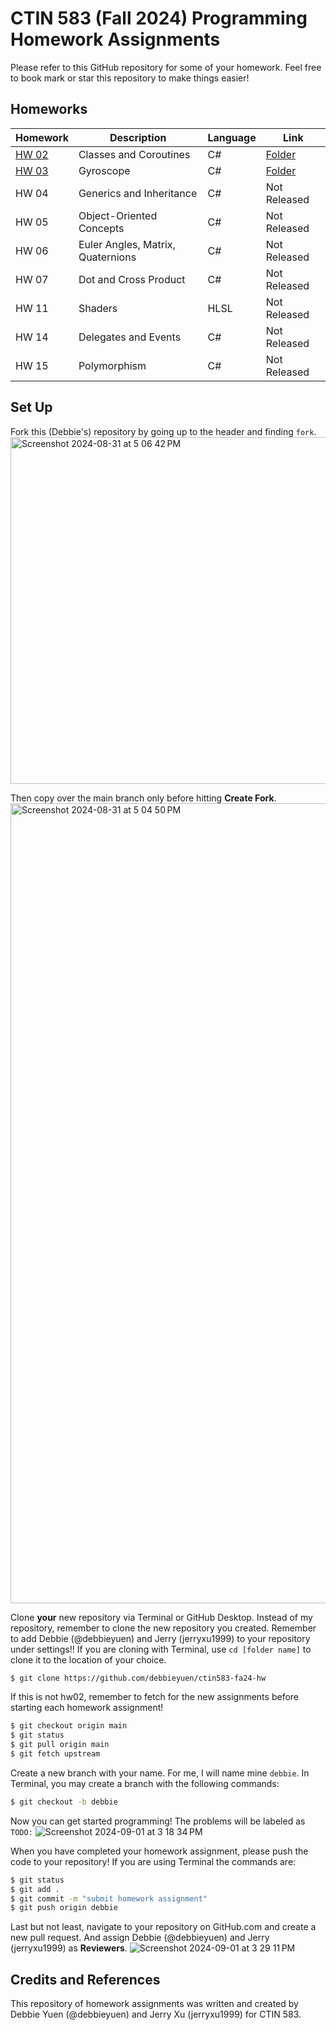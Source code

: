 # CTIN 583 (Fall 2024) Programming Homework Assignments

Please refer to this GitHub repository for some of your homework. Feel free to book mark or star this repository to make things easier! 

## Homeworks
| Homework  | Description | Language | Link
| --------- | ------------- | ---- | ---- |
| [HW 02](https://ctin583.usc.edu/latest/Homework/hw02/) | Classes and Coroutines | C# | [Folder](./hw02) |
| [HW 03](https://ctin583.usc.edu/latest/Homework/hw03/) | Gyroscope | C# | [Folder](./hw03) |
| HW 04 | Generics and Inheritance | C# | Not Released |
| HW 05 | Object-Oriented Concepts | C# | Not Released |
| HW 06 | Euler Angles, Matrix, Quaternions | C# | Not Released|
| HW 07 | Dot and Cross Product | C# | Not Released |
| HW 11 | Shaders | HLSL | Not Released |
| HW 14 | Delegates and Events | C# | Not Released |
| HW 15 | Polymorphism | C# | Not Released |

## Set Up

Fork this (Debbie's) repository by going up to the header and finding `fork`. 
<img width="555" alt="Screenshot 2024-08-31 at 5 06 42 PM" src="https://github.com/user-attachments/assets/12501f27-bf9e-4c5a-bbf9-b46eee85a27b">

Then copy over the main branch only before hitting **Create Fork**.
<img width="1280" alt="Screenshot 2024-08-31 at 5 04 50 PM" src="https://github.com/user-attachments/assets/e18f0157-9778-46f2-9b42-2fa6a7bb8bc1">

Clone **your** new repository via Terminal or GitHub Desktop. Instead of my repository, remember to clone the new repository you created. 
Remember to add Debbie (@debbieyuen) and Jerry (jerryxu1999) to your repository under settings!!
If you are cloning with Terminal, use `cd [folder name]` to clone it to the location of your choice.
```bash
$ git clone https://github.com/debbieyuen/ctin583-fa24-hw
```
If this is not hw02, remember to fetch for the new assignments before starting each homework assignment!
```bash
$ git checkout origin main
$ git status
$ git pull origin main
$ git fetch upstream
```
Create a new branch with your name. For me, I will name mine `debbie`. 
In Terminal, you may create a branch with the following commands: 
```bash
$ git checkout -b debbie
```

Now you can get started programming! The problems will be labeled as `TODO:`
![Screenshot 2024-09-01 at 3 18 34 PM](https://github.com/user-attachments/assets/1220929f-d869-4082-90a4-8603c6180cd7)

When you have completed your homework assignment, please push the code to your repository! 
If you are using Terminal the commands are:
```bash
$ git status
$ git add .
$ git commit -m "submit homework assignment"
$ git push origin debbie
```
Last but not least, navigate to your repository on GitHub.com and create a new pull request. And assign Debbie (@debbieyuen) and Jerry (jerryxu1999) as **Reviewers**.
![Screenshot 2024-09-01 at 3 29 11 PM](https://github.com/user-attachments/assets/591c0a3b-eb54-4d97-a53d-c1a8535b13d9)


## Credits and References 
This repository of homework assignments was written and created by Debbie Yuen (@debbieyuen) and Jerry Xu (jerryxu1999) for CTIN 583.
